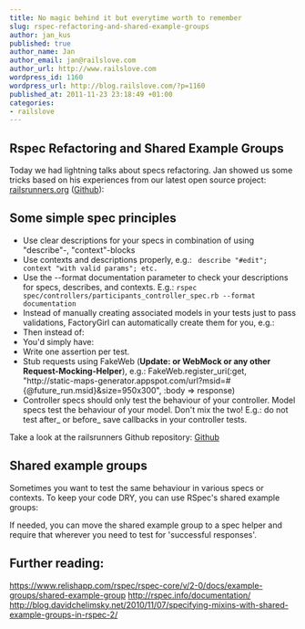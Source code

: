 ```yaml
--- 
title: No magic behind it but everytime worth to remember
slug: rspec-refactoring-and-shared-example-groups
author: jan_kus
published: true
author_name: Jan
author_email: jan@railslove.com
author_url: http://www.railslove.com
wordpress_id: 1160
wordpress_url: http://blog.railslove.com/?p=1160
published_at: 2011-11-23 23:18:49 +01:00
categories: 
- railslove
---
```

<h2>Rspec Refactoring and Shared Example Groups</h2>

Today we had lightning talks about specs refactoring. Jan showed us some tricks based on his experiences from our latest open source project: <a href="http://railsrunners.org">railsrunners.org</a> (<a href="https://github.com/railslove/railsrunners">Github</a>):

<h2>Some simple spec principles</h2>

<ul>
<li>Use clear descriptions for your specs in combination of using "describe"-, "context"-blocks</li>
<li>Use contexts and descriptions properly, e.g.: <code> describe "#edit"; context "with valid params"; etc.</code></li>
<li>Use the --format documentation parameter to check your descriptions for specs, describes, and contexts. E.g.: <code>rspec spec/controllers/participants_controller_spec.rb --format documentation</code></li>
<li>Instead of manually creating associated models in your tests just to pass validations, FactoryGirl can automatically create them for you, e.g.:</li>

<script src="https://gist.github.com/1389942.js?file=gistfile1.rb"></script>

<li>Then instead of:</li>

<script src="https://gist.github.com/1389938.js?file=gistfile1.rb"></script>

<li>You'd simply have:</li>

<script src="https://gist.github.com/1389934.js?file=gistfile1.rb"></script>

<li>Write one assertion per test.</li>
<li>Stub requests using FakeWeb (<strong>Update: or WebMock or any other Request-Mocking-Helper</strong>), e.g.: FakeWeb.register_uri(:get, "http://static-maps-generator.appspot.com/url?msid=#{@future_run.msid}&size=950x300", :body => response)</li>
<li>Controller specs should only test the behaviour of your controller. Model specs test the behaviour of your model. Don't mix the two! E.g.: do not test after_ or before_ save callbacks in your controller tests.</li>
</ul>

Take a look at the railsrunners Github repository: <a href="https://github.com/railslove/railsrunners">Github</a>

<h2>Shared example groups</h2>

Sometimes you want to test the same behaviour in various specs or contexts. To keep your code DRY, you can use RSpec's shared example groups:

<script src="https://gist.github.com/1389943.js?file=gistfile1.rb"></script>

If needed, you can move the shared example group to a spec helper and require that wherever you need to test for 'successful responses'.

<h2>Further reading:</h2>

<a href="https://www.relishapp.com/rspec/rspec-core/v/2-0/docs/example-groups/shared-example-group">https://www.relishapp.com/rspec/rspec-core/v/2-0/docs/example-groups/shared-example-group</a>
<a href="http://rspec.info/documentation/">http://rspec.info/documentation/</a>
<a href="http://blog.davidchelimsky.net/2010/11/07/specifying-mixins-with-shared-example-groups-in-rspec-2/">http://blog.davidchelimsky.net/2010/11/07/specifying-mixins-with-shared-example-groups-in-rspec-2/</a>
